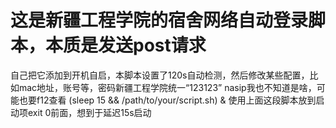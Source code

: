 # 这是新疆工程学院的宿舍网络自动登录脚本，本质是发送post请求
自己把它添加到开机自启，本脚本设置了120s自动检测，然后修改某些配置，比如mac地址，账号等，密码新疆工程学院统一“123123”
nasip我也不知道是啥，可能也要f12查看
(sleep 15 && /path/to/your/script.sh) &
使用上面这段脚本放到启动项exit 0前面，想到于延迟15s启动
